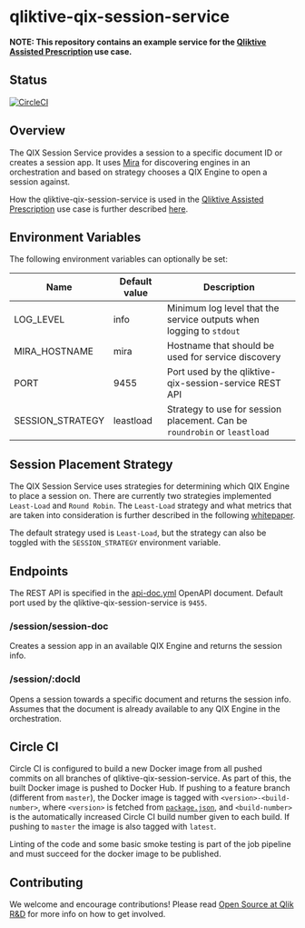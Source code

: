 # qliktive-qix-session-service

**NOTE: This repository contains an example service for the [Qliktive Assisted Prescription](https://github.com/qlik-ea/qliktive-custom-analytics) use case.**

## Status

[![CircleCI](https://circleci.com/gh/qlik-ea/qliktive-qix-session-service.svg?style=shield&circle-token=900edd7d10992c2e85734c3b696eac9ddfb6cfde)](https://circleci.com/gh/qlik-ea/qliktive-qix-session-service)

## Overview

The QIX Session Service provides a session to a specific document ID or creates a session app. It uses [Mira](https://github.com/qlik-ea/mira) for discovering engines in an orchestration and based on strategy chooses a QIX Engine to open a session against.

How the qliktive-qix-session-service is used in the [Qliktive Assisted Prescription](https://github.com/qlik-ea/qliktive-custom-analytics) use case is further described [here](https://github.com/qlik-ea/qliktive-custom-analytics/blob/master/docs/system-design/qix-engine-sessions.md).

## Environment Variables

The following environment variables can optionally be set:

| Name              | Default value           | Description |
| ------------------| ----------------------- | ----------- |
| LOG_LEVEL         | info                    | Minimum log level that the service outputs when logging to `stdout` |
| MIRA_HOSTNAME     | mira                    | Hostname that should be used for service discovery |
| PORT              | 9455                    | Port used by the qliktive-qix-session-service REST API |
| SESSION_STRATEGY  | leastload               | Strategy to use for session placement. Can be `roundrobin` or `leastload` |

## Session Placement Strategy

The QIX Session Service uses strategies for determining which QIX Engine to place a session on. There are currently two strategies implemented `Least-Load` and `Round Robin`. The `Least-Load` strategy and what metrics that are taken into consideration is further described in the following [whitepaper](https://ca.qliktive.com/docs/master/tutorials/scalability/newspaper/).

The default strategy used is `Least-Load`, but the strategy can also be toggled with the `SESSION_STRATEGY` environment variable.

## Endpoints

The REST API is specified in the [api-doc.yml](./doc/api-doc.yml) OpenAPI document. Default port used by the qliktive-qix-session-service is `9455`.

### /session/session-doc

Creates a session app in an available QIX Engine and returns the session info.

### /session/:docId

Opens a session towards a specific document and returns the session info. Assumes that the document is already available to any QIX Engine in the orchestration.

## Circle CI

Circle CI is configured to build a new Docker image from all pushed commits on all branches of qliktive-qix-session-service. As part of this, the built Docker image is pushed to Docker Hub. If pushing to a feature branch (different from `master`), the Docker image is tagged with `<version>-<build-number>`, where `<version>` is fetched from [`package.json`](./package.json), and `<build-number>` is the automatically increased Circle CI build number given to each build. If pushing to `master` the image is also tagged with `latest`.

Linting of the code and some basic smoke testing is part of the job pipeline and must succeed for the docker image to be published.

## Contributing

We welcome and encourage contributions! Please read [Open Source at Qlik R&D](https://github.com/qlik-oss/open-source) for more info on how to get involved.
